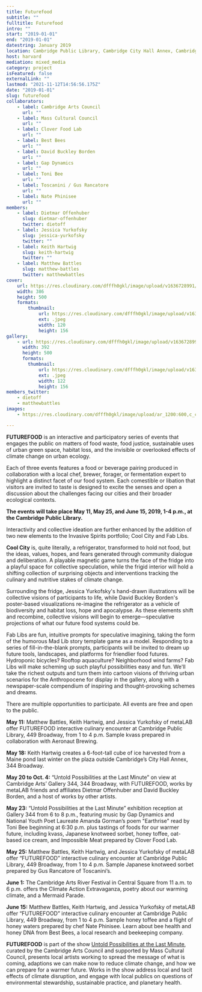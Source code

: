 ```yaml
---
title: Futurefood
subtitle: ""
fulltitle: Futurefood
intro: ""
start: "2019-01-01"
end: "2019-01-01"
datestring: January 2019
location: Cambridge Public Library, Cambridge City Hall Annex, Cambridge Art's Gallery 344, Central Square
host: harvard
mediation: mixed_media
category: project
isFeatured: false
externalLink: ""
lastmod: "2021-11-12T14:56:56.175Z"
date: "2019-01-01"
slug: futurefood
collaborators:
    - label: Cambridge Arts Council
      url: ""
    - label: Mass Cultural Council
      url: ""
    - label: Clover Food Lab
      url: ""
    - label: Best Bees
      url: ""
    - label: David Buckley Borden
      url: ""
    - label: Gap Dynamics
      url: ""
    - label: Toni Bee
      url: ""
    - label: Toscanini / Gus Rancatore
      url: ""
    - label: Nate Phinisee
      url: ""
members:
    - label: Dietmar Offenhuber
      slug: dietmar-offenhuber
      twitter: dietoff
    - label: Jessica Yurkofsky
      slug: jessica-yurkofsky
      twitter: ""
    - label: Keith Hartwig
      slug: keith-hartwig
      twitter: ""
    - label: Matthew Battles
      slug: matthew-battles
      twitter: matthewbattles
cover:
    url: https://res.cloudinary.com/dfffh0gkl/image/upload/v1636728991/futurefood1_6855930682.jpg
    width: 386
    height: 500
    formats:
        thumbnail:
            url: https://res.cloudinary.com/dfffh0gkl/image/upload/v1636728992/thumbnail_futurefood1_6855930682.jpg
            ext: .jpeg
            width: 120
            height: 156
gallery:
    - url: https://res.cloudinary.com/dfffh0gkl/image/upload/v1636728991/futurefood2_882eee8630.jpg
      width: 392
      height: 500
      formats:
        thumbnail:
            url: https://res.cloudinary.com/dfffh0gkl/image/upload/v1636728991/thumbnail_futurefood2_882eee8630.jpg
            ext: .jpeg
            width: 122
            height: 156
members_twitter:
    - dietoff
    - matthewbattles
images:
    - https://res.cloudinary.com/dfffh0gkl/image/upload/ar_1200:600,c_crop/c_limit,h_1200,w_600/v1636728991/futurefood1_6855930682.jpg

---
```

**FUTUREFOOD** is an interactive and participatory series of events that engages the public on matters of food waste, food justice, sustainable uses of urban green space, habitat loss, and the invisible or overlooked effects of climate change on urban ecology.

Each of three events features a food or beverage pairing produced in collaboration with a local chef, brewer, forager, or fermentation expert to highlight a distinct facet of our food system. Each comestible or libation that visitors are invited to taste is designed to excite the senses and open a discussion about the challenges facing our cities and their broader ecological contexts. 

**The events will take place May 11, May 25, and June 15, 2019, 1-4 p.m., at the Cambridge Public Library.**

Interactivity and collective ideation are further enhanced by the addition of two new elements to the Invasive Spirits portfolio; Cool City and Fab Libs. 

**Cool City** is, quite literally, a refrigerator, transformed to hold not  food, but the ideas, values, hopes, and fears generated through  community dialogue and deliberation. A playable magnetic game turns the face of the fridge into a playful space for collective speculation, while the frigid interior will hold a shifting collection of surprising objects and interventions tracking the culinary and nutritive stakes of climate change.  

Surrounding the fridge, Jessica Yurkofsky's hand-drawn illustrations will be collective visions of participants to life, while David Buckley Borden's poster-based visualizations re-imagine the refrigerator as a vehicle of biodiversity and habitat loss, hope and apocalypse. As these elements shift and recombine, collective visions will begin to emerge—speculative projections of what our future food systems could be. 

Fab Libs are fun, intuitive prompts for speculative imagining, taking the form of the humorous Mad Lib story template game as a model. Responding to a series of fill-in-the-blank prompts, participants will be invited to dream up future tools, landscapes, and platforms for friendlier food futures. Hydroponic bicycles? Rooftop aquaculture? Neighborhood wind farms? Fab Libs will make scheming up such playful possibilities easy and fun. We'll take the richest outputs and turn them into cartoon visions of thriving urban scenarios for the Anthropocene for display in the gallery, along with a newspaper-scale compendium of inspiring and thought-provoking schemes and dreams.

There are multiple opportunities to participate. All events are free and open to the public.

**May 11:** Matthew Battles, Keith Hartwig, and Jessica Yurkofsky of metaLAB offer FUTUREFOOD interactive culinary encounter at Cambridge Public Library, 449 Broadway, from 1 to 4 p.m. Sample kvass prepared in collaboration with Aeronaut Brewing. 

**May 18:** Keith Hartwig creates a 6-foot-tall cube of ice harvested from a Maine pond last winter on the plaza outside Cambridge’s City Hall Annex, 344 Broadway. 

**May 20 to Oct. 4:** “Untold Possibilities at the Last Minute” on view at Cambridge Arts’ Gallery 344, 344 Broadway, with FUTUREFOOD, works by metaLAB friends and affiliates Dietmar Offenhuber and David Buckley Borden, and a host of works by other artists.

**May 23:** “Untold Possibilities at the Last Minute” exhibition reception at Gallery 344 from 6 to 8 p.m., featuring music by Gap Dynamics and National Youth Poet Laureate Amanda Gorman’s poem "Earthrise" read by Toni Bee beginning at 6:30 p.m. plus tastings of foods for our warmer future, including kvass, Japanese knotweed sorbet, honey toffee, oat-based ice cream, and Impossible Meat prepared by Clover Food Lab. 

**May 25:** Matthew Battles, Keith Hartwig, and Jessica Yurkofsky of metaLAB offer “FUTUREFOOD” interactive culinary encounter at Cambridge Public Library, 449 Broadway, from 1 to 4 p.m. Sample Japanese knotweed sorbet prepared by Gus Rancatore of Toscanini’s. 

**June 1:** The Cambridge Arts River Festival in Central Square from 11 a.m. to 6 p.m. offers the Climate Action Extravaganza, poetry about our warming climate, and a Mermaid Parade. 

**June 15:** Matthew Battles, Keith Hartwig, and Jessica Yurkofsky of metaLAB offer “FUTUREFOOD” interactive culinary encounter at Cambridge Public Library, 449 Broadway, from 1 to 4 p.m. Sample honey toffee and a flight of honey waters prepared by chef Nate Phinisee. Learn about bee health and honey DNA from Best Bees, a local research and beekeeping company. 

**FUTUREFOOD** is part of the show [Untold Possibilities at the Last Minute](https://www.untoldpossibilities.org/), curated by the Cambridge Arts Council and supported by Mass Cultural Council, presents local artists working to spread the message of what is coming, adaptions we can make now to reduce climate change, and how we can prepare for a warmer future. Works in the show address local and tacit effects of climate disruption, and engage with local publics on questions of environmental stewardship, sustainable practice, and planetary health.